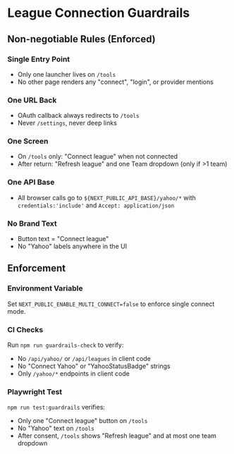 # League Connection Guardrails

## Non-negotiable Rules (Enforced)

### Single Entry Point

- Only one launcher lives on `/tools`
- No other page renders any "connect", "login", or provider mentions

### One URL Back

- OAuth callback always redirects to `/tools`
- Never `/settings`, never deep links

### One Screen

- On `/tools` only: "Connect league" when not connected
- After return: "Refresh league" and one Team dropdown (only if >1 team)

### One API Base

- All browser calls go to `${NEXT_PUBLIC_API_BASE}/yahoo/*` with `credentials:'include'` and `Accept: application/json`

### No Brand Text

- Button text = "Connect league"
- No "Yahoo" labels anywhere in the UI

## Enforcement

### Environment Variable

Set `NEXT_PUBLIC_ENABLE_MULTI_CONNECT=false` to enforce single connect mode.

### CI Checks

Run `npm run guardrails-check` to verify:

- No `/api/yahoo/` or `/api/leagues` in client code
- No "Connect Yahoo" or "YahooStatusBadge" strings
- Only `/yahoo/*` endpoints in client code

### Playwright Test

`npm run test:guardrails` verifies:

- Only one "Connect league" button on `/tools`
- No "Yahoo" text on `/tools`
- After consent, `/tools` shows "Refresh league" and at most one team dropdown
